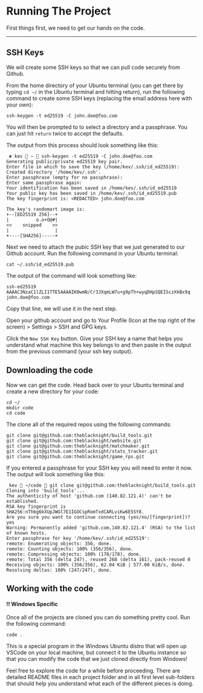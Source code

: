 # Running The Project

First things first, we need to get our hands on the code.

***

## SSH Keys

We will create some SSH keys so that we can pull code securely from Github.

From the home directory of your Ubuntu terminal (you can get there by typing `cd ~/` in the Ubuntu terminal and hitting return), run the following command to create some SSH keys (replacing the email address here with your own):

```
ssh-keygen -t ed25519 -C john.doe@foo.com
```

You will then be prompted to to select a directory and a passphrase. You can just hit `return` twice to accept the defaults. 

The output from this process should look something like this:

```
 ✘ kev  ~  ssh-keygen -t ed25519 -C john.doe@foo.com
Generating public/private ed25519 key pair.
Enter file in which to save the key (/home/kev/.ssh/id_ed25519):
Created directory '/home/kev/.ssh'.
Enter passphrase (empty for no passphrase):
Enter same passphrase again:
Your identification has been saved in /home/kev/.ssh/id_ed25519
Your public key has been saved in /home/kev/.ssh/id_ed25519.pub
The key fingerprint is: <REDACTED> john.doe@foo.com

The key's randomart image is:
+--[ED25519 256]--+
|          o.o+O@#|
<<    snipped    >>
|                 |
+----[SHA256]-----+

```

Next we need to attach the pubic SSH key that we just generated to our Github account. Run the following command in your Ubuntu terminal:

```
cat ~/.ssh/id_ed25519.pub
```

The output of the command will look something like:

```
ssh-ed25519 AAAAC3NzaC1lZLI1TTE5AAAAIK0wmN/Cr3JXqmLW7u+g9pTh+wyqDHpSQEISczXkBx9q john.doe@foo.com
```

Copy that line, we will use it in the next step.

Open your github account and go to Your Profile (Icon at the top right of the screen) > Settings > SSH and GPG keys.

Click the `New SSH Key` button. Give your SSH key a name that helps you understand what machine this key belongs to and then paste in the output from the previous command (your ssh key output).

## Downloading the code

Now we can get the code. Head back over to your Ubuntu terminal and create a new directory for your code:

```
cd ~/
mkdir code
cd code
```

The clone all of the required repos using the following commands:

```
git clone git@github.com:theblacknight/build_tools.git
git clone git@github.com:theblacknight/website.git
git clone git@github.com:theblacknight/matchmaker.git
git clone git@github.com:theblacknight/stats_tracker.git
git clone git@github.com:theblacknight/game_rps.git
```

If you entered a passphrase for your SSH key you will need to enter it now. The output will look something like this:

```
 kev  ~/code  git clone git@github.com:theblacknight/build_tools.git
Cloning into 'build_tools'...
The authenticity of host 'github.com (140.82.121.4)' can't be established.
RSA key fingerprint is SHA256:nThbg6kXUpJWGl7E1IGOCspRomTxdCARLviKw6E5SY8.
Are you sure you want to continue connecting (yes/no/[fingerprint])? yes
Warning: Permanently added 'github.com,140.82.121.4' (RSA) to the list of known hosts.
Enter passphrase for key '/home/kev/.ssh/id_ed25519':
remote: Enumerating objects: 356, done.
remote: Counting objects: 100% (356/356), done.
remote: Compressing objects: 100% (178/178), done.
remote: Total 356 (delta 247), reused 268 (delta 161), pack-reused 0
Receiving objects: 100% (356/356), 62.04 KiB | 577.00 KiB/s, done.
Resolving deltas: 100% (247/247), done.
```

## Working with the code

#### !! Windows Specific

Once all of the projects are cloned you can do something pretty cool. Run the following command:

```
code .
```

This is a special program in the Windows Ubuntu distro that will open up VSCode on your local machine, but connect it to the Ubuntu instance so that you can modify the code that we just cloned directly from Windows!

Feel free to explore the code for a while before proceeding. There are detailed README files in each project folder and in all first level sub-folders that should help you understand what each of the different pieces is doing. 